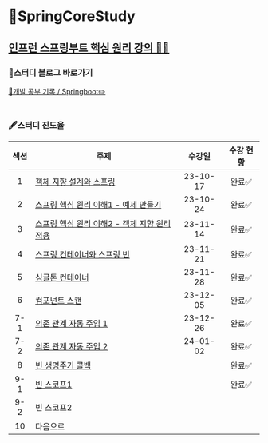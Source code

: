 # 🌱SpringCoreStudy
[인프런 스프링부트 핵심 원리 강의 🧑‍🏫](https://www.inflearn.com/course/%EC%8A%A4%ED%94%84%EB%A7%81-%ED%95%B5%EC%8B%AC-%EC%9B%90%EB%A6%AC-%EA%B8%B0%EB%B3%B8%ED%8E%B8/dashboard)
-----------------
### 📒스터디 블로그 바로가기
[🔗개발 공부 기록 / Springboot✏️](https://yuejeong.tistory.com/category/Study/SpringBoot)
<br></br>

### 🖋️스터디 진도율

| 섹션 | 주제 | 수강일 | 수강 현황 |
|:-------:|--------------|:------:|:---:|
| 1 | [객체 지향 설계와 스프링](https://yuejeong.tistory.com/28) | 23-10-17 | 완료✅ | 
| 2 | [스프링 핵심 원리 이해1 - 예제 만들기](https://yuejeong.tistory.com/29) | 23-10-24 | 완료✅ |
| 3 | [스프링 핵심 원리 이해2 - 객체 지향 원리 적용](https://yuejeong.tistory.com/32)| 23-11-14 | 완료✅ |
| 4 | [스프링 컨테이너와 스프링 빈](https://yuejeong.tistory.com/41) | 23-11-21 | 완료✅ |
| 5 | [싱글톤 컨테이너](https://yuejeong.tistory.com/44) | 23-11-28 | 완료✅ |
| 6 | [컴포넌트 스캔](https://yuejeong.tistory.com/50) | 23-12-05 | 완료✅ |
| 7-1 | [의존 관계 자동 주입 1](https://yuejeong.tistory.com/51) | 23-12-26 | 완료✅ |
| 7-2 | [의존 관계 자동 주입 2](https://yuejeong.tistory.com/59) | 24-01-02 | 완료✅ |
| 8 | [빈 생명주기 콜백](https://yuejeong.tistory.com/m/60) || 완료✅|
| 9-1 | [빈 스코프1](https://yuejeong.tistory.com/m/61) || 완료✅|
| 9-2 | 빈 스코프2 ||
| 10 | 다음으로 ||

